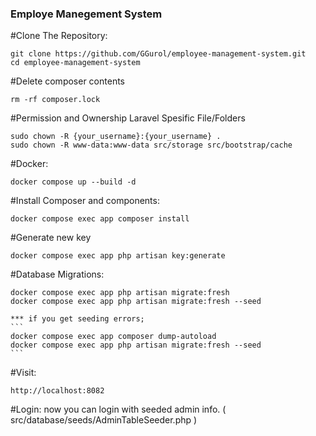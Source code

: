 ### Employe Manegement System ###

#Clone The Repository:
```
git clone https://github.com/GGurol/employee-management-system.git
cd employee-management-system
```

#Delete composer contents
```
rm -rf composer.lock
```

#Permission and Ownership Laravel Spesific File/Folders
```
sudo chown -R {your_username}:{your_username} .
sudo chown -R www-data:www-data src/storage src/bootstrap/cache
```

#Docker:
```
docker compose up --build -d
```

#Install Composer and components:
```
docker compose exec app composer install
```
    
#Generate new key
```
docker compose exec app php artisan key:generate
```
    
#Database Migrations:
```
docker compose exec app php artisan migrate:fresh
docker compose exec app php artisan migrate:fresh --seed
```
    *** if you get seeding errors;
    ```
    docker compose exec app composer dump-autoload
    docker compose exec app php artisan migrate:fresh --seed
    ```

#Visit:
```
http://localhost:8082
```

#Login:
    now you can login with seeded admin info. ( src/database/seeds/AdminTableSeeder.php )

    
    
